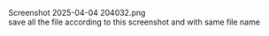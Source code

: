 Screenshot 2025-04-04 204032.png          
save all the file according to this screenshot and with same file name
